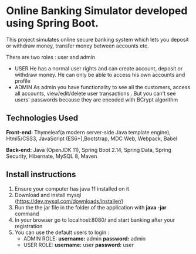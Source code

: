 # Online Banking Simulator developed using Spring Boot.

This project simulates online secure banking system which lets you deposit or withdraw money, transfer money between accounts etc.

There are two roles : user and admin

- USER
	He has a normal user rights and can create account, deposit or withdraw money.
	He can only be able to access his own accounts and profile
- ADMIN
	As admin you have functionality to see all the customers, access all accounts, 
	view/edit/delete user transactions . But you can't see users' passwords because they are encoded
	with BCrypt algorithm

## Technologies Used

**Front-end:** Thymeleaf(a modern server-side Java template engine), Html5/CSS3, JavaScript (ES6+),Bootstrap, MDC Web, Webpack, Babel

**Back-end:** Java (OpenJDK 11), Spring Boot 2.14, Spring Data, Spring Security, Hibernate, MySQL 8, Maven

## Install instructions
1. Ensure your computer has java 11 installed on it
2. Download and install mysql (https://dev.mysql.com/downloads/installer/)
3. Run the the jar file in the folder of the application with **java -jar** command
4. In your browser go to localhost:8080/ and start banking after your registration
5. You can use the default users to login : 
	- ADMIN ROLE:
		**username:** admin
		**password:** admin
	- USER ROLE:
		**username:** user
		**password:** user
